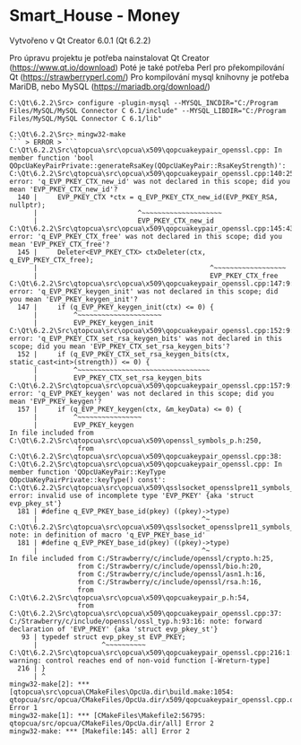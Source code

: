 ﻿# Smart_House - Money

Vytvořeno v Qt Creator 6.0.1 (Qt 6.2.2)

Pro úpravu projektu je potřeba nainstalovat Qt Creator (https://www.qt.io/download)
Poté je také potřeba Perl pro překompilování Qt (https://strawberryperl.com/)
Pro kompilování mysql knihovny je potřeba MariDB, nebo MySQL (https://mariadb.org/download/) 

```
C:\Qt\6.2.2\Src> configure -plugin-mysql --MYSQL_INCDIR="C:/Program Files/MySQL/MySQL Connector C 6.1/include" --MYSQL_LIBDIR="C:/Program Files/MySQL/MySQL Connector C 6.1/lib"
```

```
C:\Qt\6.2.2\Src> mingw32-make
``` > ERROR > ```
C:\Qt\6.2.2\Src\qtopcua\src\opcua\x509\qopcuakeypair_openssl.cpp: In member function 'bool QOpcUaKeyPairPrivate::generateRsaKey(QOpcUaKeyPair::RsaKeyStrength)':
C:\Qt\6.2.2\Src\qtopcua\src\opcua\x509\qopcuakeypair_openssl.cpp:140:25: error: 'q_EVP_PKEY_CTX_new_id' was not declared in this scope; did you mean 'EVP_PKEY_CTX_new_id'?
  140 |     EVP_PKEY_CTX *ctx = q_EVP_PKEY_CTX_new_id(EVP_PKEY_RSA, nullptr);
      |                         ^~~~~~~~~~~~~~~~~~~~~
      |                         EVP_PKEY_CTX_new_id
C:\Qt\6.2.2\Src\qtopcua\src\opcua\x509\qopcuakeypair_openssl.cpp:145:43: error: 'q_EVP_PKEY_CTX_free' was not declared in this scope; did you mean 'EVP_PKEY_CTX_free'?
  145 |     Deleter<EVP_PKEY_CTX> ctxDeleter(ctx, q_EVP_PKEY_CTX_free);
      |                                           ^~~~~~~~~~~~~~~~~~~
      |                                           EVP_PKEY_CTX_free
C:\Qt\6.2.2\Src\qtopcua\src\opcua\x509\qopcuakeypair_openssl.cpp:147:9: error: 'q_EVP_PKEY_keygen_init' was not declared in this scope; did you mean 'EVP_PKEY_keygen_init'?
  147 |     if (q_EVP_PKEY_keygen_init(ctx) <= 0) {
      |         ^~~~~~~~~~~~~~~~~~~~~~
      |         EVP_PKEY_keygen_init
C:\Qt\6.2.2\Src\qtopcua\src\opcua\x509\qopcuakeypair_openssl.cpp:152:9: error: 'q_EVP_PKEY_CTX_set_rsa_keygen_bits' was not declared in this scope; did you mean 'EVP_PKEY_CTX_set_rsa_keygen_bits'?
  152 |     if (q_EVP_PKEY_CTX_set_rsa_keygen_bits(ctx, static_cast<int>(strength)) <= 0) {
      |         ^~~~~~~~~~~~~~~~~~~~~~~~~~~~~~~~~~
      |         EVP_PKEY_CTX_set_rsa_keygen_bits
C:\Qt\6.2.2\Src\qtopcua\src\opcua\x509\qopcuakeypair_openssl.cpp:157:9: error: 'q_EVP_PKEY_keygen' was not declared in this scope; did you mean 'EVP_PKEY_keygen'?
  157 |     if (q_EVP_PKEY_keygen(ctx, &m_keyData) <= 0) {
      |         ^~~~~~~~~~~~~~~~~
      |         EVP_PKEY_keygen
In file included from C:\Qt\6.2.2\Src\qtopcua\src\opcua\x509\openssl_symbols_p.h:250,
                 from C:\Qt\6.2.2\Src\qtopcua\src\opcua\x509\qopcuakeypair_openssl.cpp:38:
C:\Qt\6.2.2\Src\qtopcua\src\opcua\x509\qopcuakeypair_openssl.cpp: In member function 'QOpcUaKeyPair::KeyType QOpcUaKeyPairPrivate::keyType() const':
C:\Qt\6.2.2\Src\qtopcua\src\opcua\x509\qsslsocket_opensslpre11_symbols_p.h:181:41: error: invalid use of incomplete type 'EVP_PKEY' {aka 'struct evp_pkey_st'}
  181 | #define q_EVP_PKEY_base_id(pkey) ((pkey)->type)
      |                                         ^~
C:\Qt\6.2.2\Src\qtopcua\src\opcua\x509\qsslsocket_opensslpre11_symbols_p.h:181:41: note: in definition of macro 'q_EVP_PKEY_base_id'
  181 | #define q_EVP_PKEY_base_id(pkey) ((pkey)->type)
      |                                         ^~
In file included from C:/Strawberry/c/include/openssl/crypto.h:25,
                 from C:/Strawberry/c/include/openssl/bio.h:20,
                 from C:/Strawberry/c/include/openssl/asn1.h:16,
                 from C:/Strawberry/c/include/openssl/rsa.h:16,
                 from C:\Qt\6.2.2\Src\qtopcua\src\opcua\x509\qopcuakeypair_p.h:54,
                 from C:\Qt\6.2.2\Src\qtopcua\src\opcua\x509\qopcuakeypair_openssl.cpp:37:
C:/Strawberry/c/include/openssl/ossl_typ.h:93:16: note: forward declaration of 'EVP_PKEY' {aka 'struct evp_pkey_st'}
   93 | typedef struct evp_pkey_st EVP_PKEY;
      |                ^~~~~~~~~~~
C:\Qt\6.2.2\Src\qtopcua\src\opcua\x509\qopcuakeypair_openssl.cpp:216:1: warning: control reaches end of non-void function [-Wreturn-type]
  216 | }
      | ^
mingw32-make[2]: *** [qtopcua\src\opcua\CMakeFiles\OpcUa.dir\build.make:1054: qtopcua/src/opcua/CMakeFiles/OpcUa.dir/x509/qopcuakeypair_openssl.cpp.obj] Error 1
mingw32-make[1]: *** [CMakeFiles\Makefile2:56795: qtopcua/src/opcua/CMakeFiles/OpcUa.dir/all] Error 2
mingw32-make: *** [Makefile:145: all] Error 2
```
